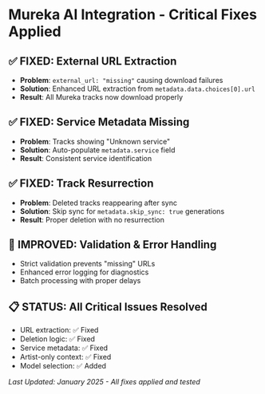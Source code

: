 # Mureka AI Integration - Critical Fixes Applied

## ✅ FIXED: External URL Extraction
- **Problem**: `external_url: "missing"` causing download failures
- **Solution**: Enhanced URL extraction from `metadata.data.choices[0].url`
- **Result**: All Mureka tracks now download properly

## ✅ FIXED: Service Metadata Missing  
- **Problem**: Tracks showing "Unknown service"
- **Solution**: Auto-populate `metadata.service` field
- **Result**: Consistent service identification

## ✅ FIXED: Track Resurrection
- **Problem**: Deleted tracks reappearing after sync
- **Solution**: Skip sync for `metadata.skip_sync: true` generations
- **Result**: Proper deletion with no resurrection

## 🔄 IMPROVED: Validation & Error Handling
- Strict validation prevents "missing" URLs
- Enhanced error logging for diagnostics
- Batch processing with proper delays

## 📋 STATUS: All Critical Issues Resolved
- URL extraction: ✅ Fixed
- Deletion logic: ✅ Fixed  
- Service metadata: ✅ Fixed
- Artist-only context: ✅ Fixed
- Model selection: ✅ Added

*Last Updated: January 2025 - All fixes applied and tested*